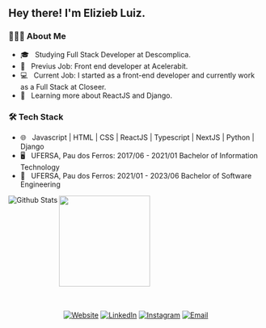 <h2> Hey there! I'm Elizieb Luiz.</h2>

<h3> 👨🏻‍💻 About Me </h3>

- 🎓 &nbsp; Studying Full Stack Developer at Descomplica.
- 👊 &nbsp; Previus Job: Front end developer at Acelerabit.
- 💻 &nbsp; Current Job: I started as a front-end developer and currently work as a Full Stack at Closeer.
- 📘 &nbsp; Learning more about ReactJS and Django.

<h3>🛠 Tech Stack</h3>

- 🌐 &nbsp; Javascript | HTML | CSS | ReactJS | Typescript | NextJS | Python | Django
- 🖥 &nbsp; UFERSA, Pau dos Ferros: 2017/06 - 2021/01 Bachelor of Information Technology
- 💼 &nbsp; UFERSA, Pau dos Ferros: 2021/01 - 2023/06 Bachelor of Software Engineering

<div style="align:"center"">
  <a href="https://github.com/eliziebluiz" _blank>
     <img
        align="left"
        src="https://github-readme-stats.vercel.app/api?username=eliziebluiz&theme=nightowl&hide_border=false&include_all_commits=true"
        alt="Github Stats"
      />
  <img height="180em" src="https://github-readme-stats.vercel.app/api/top-langs/?username=eliziebluiz&layout=compact&langs_count=7&theme=nightowl"/>
</div>
<br/>
<br/>
    
<p align="center">
<a target="_blank" href="https://eliziebluiz.netlify.app/"><img alt="Website" src="https://img.shields.io/badge/Website-eliziebluiz-blue?style=flat-square&logo=google-chrome"></a>
<a target="_blank" href="https://www.linkedin.com/in/elizieb-luiz-798994183/"><img alt="LinkedIn" src="https://img.shields.io/badge/LinkedIn-eliziebluiz-blue?style=flat-square&logo=linkedin"></a>
<a target="_blank" href="https://www.instagram.com/eliziebluiz"><img alt="Instagram" src="https://img.shields.io/badge/Instagram-eliziebluiz-blue?style=flat-square&logo=instagram"></a>
<a target="_blank" href="mailto:elizieb.l3@gmail.com"><img alt="Email" src="https://img.shields.io/badge/Email-elizieb.l3@gmail.com-blue?style=flat-square&logo=gmail"></a>
</p>
